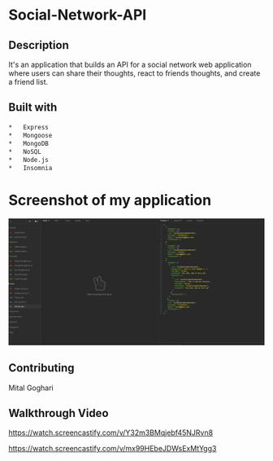 # Social-Network-API

## Description

It's an application that builds an API for a social network web application where users can share their thoughts, react to friends thoughts, and create a friend list.



## Built with 
    *   Express
    *   Mongoose
    *   MongoDB
    *   NoSQL
    *   Node.js
    *   Insomnia



# Screenshot of my application

![](./assets/image/pic1.png)



## Contributing

Mital Goghari


## Walkthrough Video
https://watch.screencastify.com/v/Y32m3BMqjebf45NJRvn8

https://watch.screencastify.com/v/mx99HEbeJDWsExMtYgg3


